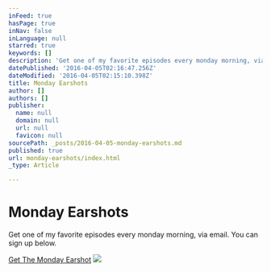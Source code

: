```yaml
---
inFeed: true
hasPage: true
inNav: false
inLanguage: null
starred: true
keywords: []
description: 'Get one of my favorite episodes every monday morning, via email. You can sign up below.'
datePublished: '2016-04-05T02:16:47.256Z'
dateModified: '2016-04-05T02:15:10.398Z'
title: Monday Earshots
author: []
authors: []
publisher:
  name: null
  domain: null
  url: null
  favicon: null
sourcePath: _posts/2016-04-05-monday-earshots.md
published: true
url: monday-earshots/index.html
_type: Article

---
```

# Monday Earshots

Get one of my favorite episodes every monday morning, via email. You can sign up below.

[Get The Monday Earshot][0]
![](https://the-grid-user-content.s3-us-west-2.amazonaws.com/64abc1ed-414f-4339-8a69-6c28fdc35dff.jpg)

[0]: https://tinyletter.com/Earshot
